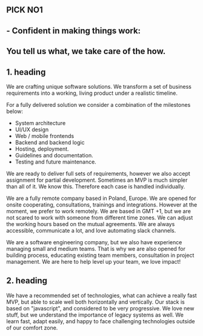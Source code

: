 ## PICK NO1

## - Confident in making things work:
## You tell us what, we take care of the how.

## 1. heading


We are crafting unique software solutions. We transform a set of business requirements into a 
working, living product under a realistic timeline.

For a fully delivered solution we consider a combination of the milestones below:

- System architecture
- UI/UX design
- Web / mobile frontends
- Backend and backend logic
- Hosting, deployment. 
- Guidelines and documentation. 
- Testing and future maintenance.

We are ready to deliver full sets of requirements, however we also accept assignment for partial development. Sometimes an MVP is much simpler than all of it. We know this. Therefore each case is handled individually.

We are a fully remote company based in Poland, Europe. We are opened for onsite cooperating, consultations, trainings and integrations. However at the moment, we prefer to work remotely. We are based in GMT +1, but we are not scared to work with someone from different time zones. We can adjust the working hours based on the mutual agreements. We are always accessible, communicate a lot, and love automating slack channels.

We are a software engineering company, but we also have experience managing small and medium teams. That is why we are also opened for building process, educating existing team members, consultation in project management. We are here to help level up your team, we love impact!


## 2. heading

We have a recommended set of technologies, what can achieve a really fast MVP, but able to scale well both horizontally and vertically. Our stack is based on "javascript", and considered to be very progressive. We love new stuff, but we understand the importance of legacy systems as well. We learn fast, adapt easily, and happy to face challenging technologies outside of our comfort zone.